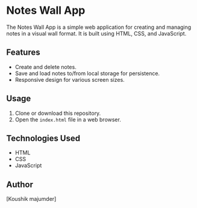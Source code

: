 # Notes Wall App

The Notes Wall App is a simple web application for creating and managing notes in a visual wall format. It is built using HTML, CSS, and JavaScript.

## Features

- Create and delete notes.
- Save and load notes to/from local storage for persistence.
- Responsive design for various screen sizes.

## Usage

1. Clone or download this repository.
2. Open the `index.html` file in a web browser.

## Technologies Used

- HTML
- CSS
- JavaScript

## Author

[Koushik majumder]


